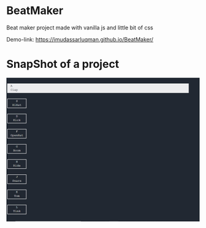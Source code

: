 # BeatMaker
Beat maker project made with vanilla js and little bit of css

Demo-link: https://imudassarluqman.github.io/BeatMaker/

# SnapShot of a project

![](Demo-image.jpg)


